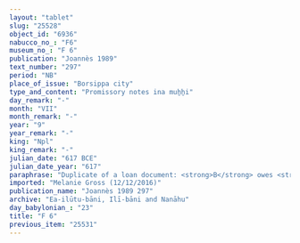 ```yaml
---
layout: "tablet"
slug: "25528"
object_id: "6936"
nabucco_no_: "F6"
museum_no_: "F 6"
publication: "Joannès 1989"
text_number: "297"
period: "NB"
place_of_issue: "Borsippa city"
type_and_content: "Promissory notes ina muẖẖi"
day_remark: "-"
month: "VII"
month_remark: "-"
year: "9"
year_remark: "-"
king: "Npl"
king_remark: "-"
julian_date: "617 BCE"
julian_date_year: "617"
paraphrase: "Duplicate of a loan document: <strong>B</strong> owes <strong>A</strong> 16 &frac14; shekels of silver. He will give it back in Arahsamna (VIII). 2(+) witnesses and the scribe. The text includes several breaks (<em>hēpu</em>).<br /> &nbsp;<br /> <strong>A</strong> = &Scaron;a-p&icirc;-Nab&ucirc;; <strong>B</strong> = Nab&ucirc;-&scaron;umu-i&scaron;kun; Scribe =&nbsp; [&hellip;]-iqbi<br /> &nbsp;"
imported: "Melanie Gross (12/12/2016)"
publication_name: "Joannès 1989 297"
archive: "Ea-ilūtu-bāni, Ilī-bāni and Nanāhu"
day_babylonian_: "23"
title: "F 6"
previous_item: "25531"
---
```

